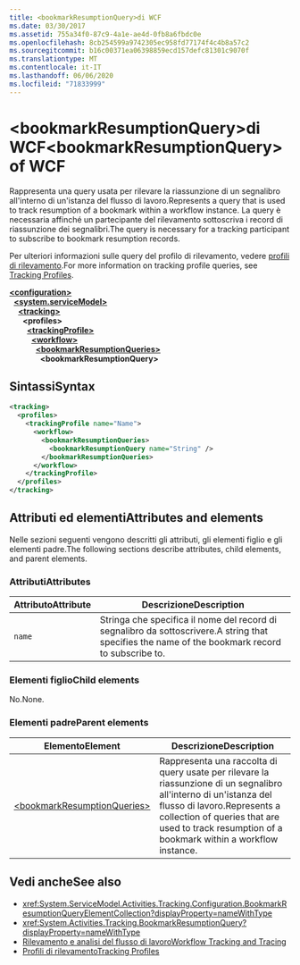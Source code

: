 ```yaml
---
title: <bookmarkResumptionQuery>di WCF
ms.date: 03/30/2017
ms.assetid: 755a34f0-87c9-4a1e-ae4d-0fb8a6fbdc0e
ms.openlocfilehash: 8cb254599a9742305ec958fd77174f4c4b8a57c2
ms.sourcegitcommit: b16c00371ea06398859ecd157defc81301c9070f
ms.translationtype: MT
ms.contentlocale: it-IT
ms.lasthandoff: 06/06/2020
ms.locfileid: "71833999"
---
```

# <a name="bookmarkresumptionquery-of-wcf"></a><span data-ttu-id="298ca-102">\<bookmarkResumptionQuery>di WCF</span><span class="sxs-lookup"><span data-stu-id="298ca-102">\<bookmarkResumptionQuery> of WCF</span></span>

<span data-ttu-id="298ca-103">Rappresenta una query usata per rilevare la riassunzione di un segnalibro all'interno di un'istanza del flusso di lavoro.</span><span class="sxs-lookup"><span data-stu-id="298ca-103">Represents a query that is used to track resumption of a bookmark within a workflow instance.</span></span> <span data-ttu-id="298ca-104">La query è necessaria affinché un partecipante del rilevamento sottoscriva i record di riassunzione dei segnalibri.</span><span class="sxs-lookup"><span data-stu-id="298ca-104">The query is necessary for a tracking participant to subscribe to bookmark resumption records.</span></span>  
  
<span data-ttu-id="298ca-105">Per ulteriori informazioni sulle query del profilo di rilevamento, vedere [profili di rilevamento](../../../windows-workflow-foundation/tracking-profiles.md).</span><span class="sxs-lookup"><span data-stu-id="298ca-105">For more information on tracking profile queries, see [Tracking Profiles](../../../windows-workflow-foundation/tracking-profiles.md).</span></span>
  
[**\<configuration>**](../configuration-element.md)\
&nbsp;&nbsp;[**\<system.serviceModel>**](system-servicemodel.md)\
&nbsp;&nbsp;&nbsp;&nbsp;[**\<tracking>**](tracking-of-wcf.md)\
&nbsp;&nbsp;&nbsp;&nbsp;&nbsp;&nbsp;**\<profiles>**\
&nbsp;&nbsp;&nbsp;&nbsp;&nbsp;&nbsp;&nbsp;&nbsp;[**\<trackingProfile>**](trackingprofile-of-wcf.md)\
&nbsp;&nbsp;&nbsp;&nbsp;&nbsp;&nbsp;&nbsp;&nbsp;&nbsp;&nbsp;[**\<workflow>**](workflow-of-wcf.md)\
&nbsp;&nbsp;&nbsp;&nbsp;&nbsp;&nbsp;&nbsp;&nbsp;&nbsp;&nbsp;&nbsp;&nbsp;[**\<bookmarkResumptionQueries>**](bookmarkresumptionqueries-of-wcf.md)\
&nbsp;&nbsp;&nbsp;&nbsp;&nbsp;&nbsp;&nbsp;&nbsp;&nbsp;&nbsp;&nbsp;&nbsp;&nbsp;&nbsp;**\<bookmarkResumptionQuery>**  
  
## <a name="syntax"></a><span data-ttu-id="298ca-106">Sintassi</span><span class="sxs-lookup"><span data-stu-id="298ca-106">Syntax</span></span>  
  
```xml  
<tracking>
  <profiles>
    <trackingProfile name="Name">
      <workflow>
        <bookmarkResumptionQueries>
          <bookmarkResumptionQuery name="String" />
        </bookmarkResumptionQueries>
      </workflow>
    </trackingProfile>
  </profiles>
</tracking>
```  
  
## <a name="attributes-and-elements"></a><span data-ttu-id="298ca-107">Attributi ed elementi</span><span class="sxs-lookup"><span data-stu-id="298ca-107">Attributes and elements</span></span>

<span data-ttu-id="298ca-108">Nelle sezioni seguenti vengono descritti gli attributi, gli elementi figlio e gli elementi padre.</span><span class="sxs-lookup"><span data-stu-id="298ca-108">The following sections describe attributes, child elements, and parent elements.</span></span>  
  
### <a name="attributes"></a><span data-ttu-id="298ca-109">Attributi</span><span class="sxs-lookup"><span data-stu-id="298ca-109">Attributes</span></span>  
  
|<span data-ttu-id="298ca-110">Attributo</span><span class="sxs-lookup"><span data-stu-id="298ca-110">Attribute</span></span>|<span data-ttu-id="298ca-111">Descrizione</span><span class="sxs-lookup"><span data-stu-id="298ca-111">Description</span></span>|  
|---------------|-----------------|  
|`name`|<span data-ttu-id="298ca-112">Stringa che specifica il nome del record di segnalibro da sottoscrivere.</span><span class="sxs-lookup"><span data-stu-id="298ca-112">A string that specifies the name of the bookmark record to subscribe to.</span></span>|  
  
### <a name="child-elements"></a><span data-ttu-id="298ca-113">Elementi figlio</span><span class="sxs-lookup"><span data-stu-id="298ca-113">Child elements</span></span>

<span data-ttu-id="298ca-114">No.</span><span class="sxs-lookup"><span data-stu-id="298ca-114">None.</span></span>
  
### <a name="parent-elements"></a><span data-ttu-id="298ca-115">Elementi padre</span><span class="sxs-lookup"><span data-stu-id="298ca-115">Parent elements</span></span>  
  
|<span data-ttu-id="298ca-116">Elemento</span><span class="sxs-lookup"><span data-stu-id="298ca-116">Element</span></span>|<span data-ttu-id="298ca-117">Descrizione</span><span class="sxs-lookup"><span data-stu-id="298ca-117">Description</span></span>|  
|-------------|-----------------|  
|[\<bookmarkResumptionQueries>](bookmarkresumptionqueries-of-wcf.md)|<span data-ttu-id="298ca-118">Rappresenta una raccolta di query usate per rilevare la riassunzione di un segnalibro all'interno di un'istanza del flusso di lavoro.</span><span class="sxs-lookup"><span data-stu-id="298ca-118">Represents a collection of queries that are used to track resumption of a bookmark within a workflow instance.</span></span>|  
  
## <a name="see-also"></a><span data-ttu-id="298ca-119">Vedi anche</span><span class="sxs-lookup"><span data-stu-id="298ca-119">See also</span></span>

- <xref:System.ServiceModel.Activities.Tracking.Configuration.BookmarkResumptionQueryElementCollection?displayProperty=nameWithType>
- <xref:System.Activities.Tracking.BookmarkResumptionQuery?displayProperty=nameWithType>
- [<span data-ttu-id="298ca-120">Rilevamento e analisi del flusso di lavoro</span><span class="sxs-lookup"><span data-stu-id="298ca-120">Workflow Tracking and Tracing</span></span>](../../../windows-workflow-foundation/workflow-tracking-and-tracing.md)
- [<span data-ttu-id="298ca-121">Profili di rilevamento</span><span class="sxs-lookup"><span data-stu-id="298ca-121">Tracking Profiles</span></span>](../../../windows-workflow-foundation/tracking-profiles.md)

